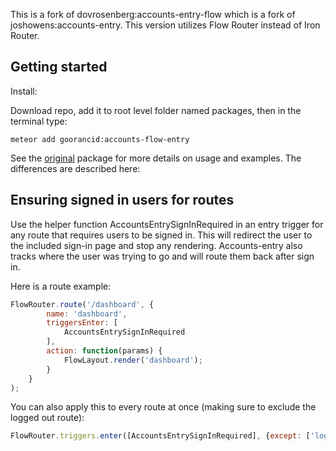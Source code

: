 This is a fork of dovrosenberg:accounts-entry-flow which is a fork of joshowens:accounts-entry. This version utilizes Flow Router instead of Iron Router.

## Getting started

Install:

Download repo, add it to root level folder named packages, then in the terminal type:

```
meteor add goorancid:accounts-flow-entry
```

See the [original](https://github.com/Differential/accounts-entry) package for more details on usage and examples.  The differences are described here:

## Ensuring signed in users for routes

Use the helper function AccountsEntrySignInRequired in an entry trigger for any route that requires users to be signed in.  This will redirect the user to the included sign-in page and stop any rendering. Accounts-entry also tracks where the user was trying to go and will route them back after sign in.

Here is a route example:

````js
FlowRouter.route('/dashboard', {
		name: 'dashboard',
		triggersEnter: [
			AccountsEntrySignInRequired
		],
		action: function(params) {
			FlowLayout.render('dashboard');
		}
	}
);
````

You can also apply this to every route at once (making sure to exclude the logged out route):
````js
FlowRouter.triggers.enter([AccountsEntrySignInRequired], {except: ['loggedOut']});
````
